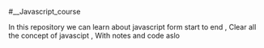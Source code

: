 #__Javascript_course

In this repository we can learn about javascript form start to end , 
Clear all the concept of javascipt , 
With notes and code aslo
